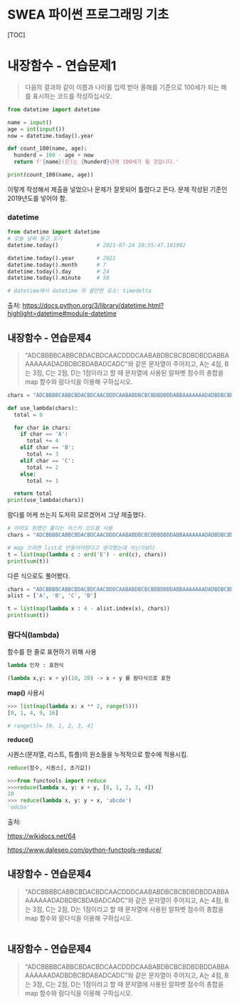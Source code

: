 # SWEA 파이썬 프로그래밍 기초

[TOC]

# 내장함수 - 연습문제1

> 다음의 결과와 같이 이름과 나이를 입력 받아 올해를 기준으로 100세가 되는 해를 표시하는 코드를 작성하십시오.

```python
from datetime import datetime

name = input()
age = int(input())
now = datetime.today().year

def count_100(name, age):
  hunderd = 100 - age + now
  return f'{name}(은)는 {hunderd}년에 100세가 될 것입니다.'

print(count_100(name, age))
```

이렇게 작성해서 제출을 넣었으나 문제가 잘못되어 틀렸다고 뜬다. 문제 작성된 기준인 2019년도를 넣어야 함.

### datetime

```python
from datetime import datetime
# 오늘 날짜 들고 오기 
datetime.today()			# 2021-07-24 20:55:47.161992

datetime.today().year 		# 2021
datetime.today().month		# 7
datetime.today().day		# 24
datetime.today().minute		# 58

# datetime에서 datetime 외 쓸만한 요소: timedelta
```

출처: https://docs.python.org/3/library/datetime.html?highlight=datetime#module-datetime



## 내장함수 - 연습문제4

> "ADCBBBBCABBCBDACBDCAACDDDCAABABDBCBCBDBDBDDABBAAAAAAADADBDBCBDABADCADC"와 같은 문자열이 주어지고, A는 4점, B는 3점, C는 2점, D는 1점이라고 할 때 문자열에 사용된 알파벳 점수의 총합을 map 함수와 람다식을 이용해 구하십시오.

```python
chars = "ADCBBBBCABBCBDACBDCAACDDDCAABABDBCBCBDBDBDDABBAAAAAAADADBDBCBDABADCADC"

def use_lambda(chars):
  total = 0

  for char in chars:
    if char == 'A':
      total += 4
    elif char == 'B':
      total += 3
    elif char == 'C':
      total += 2
    else:
      total += 1

  return total
print(use_lambda(chars))
```

람다를 어케 쓰는지 도저히 모르겠어서 그냥 제출했다. 

```python
# 아마도 원했던 풀이는 아스키 코드를 사용
chars = "ADCBBBBCABBCBDACBDCAACDDDCAABABDBCBCBDBDBDDABBAAAAAAADADBDBCBDABADCADC"

# map 쓰려면 list로 만들어야한다고 생각했는데 아닌가보다
t = list(map(lambda c : ord('E') - ord(c), chars))
print(sum(t))
```

다른 식으로도 풀어봤다.

```python
chars = "ADCBBBBCABBCBDACBDCAACDDDCAABABDBCBCBDBDBDDABBAAAAAAADADBDBCBDABADCADC"
alist = ['A', 'B', 'C', 'D']

t = list(map(lambda x : 4 - alist.index(x), chars))
print(sum(t))
```



### 람다식(lambda)

함수를 한 줄로 표현하기 위해 사용

```python
lambda 인자 : 표현식

(lambda x,y: x + y)(10, 20) -> x + y 를 람다식으로 표현  
```

**map()** 사용시

```python
>>> list(map(lambda x: x ** 2, range(5)))
[0, 1, 4, 9, 16]

# range(5)= [0, 1, 2, 3, 4]
```

**reduce()**

시퀀스(문자열, 리스트, 튜플)의 원소들을 누적적으로 함수에 적용시킴.

```python
reduce(함수, 시퀀스[, 초기값])

>>>from functools import reduce
>>>reduce(lambda x, y: x + y, [0, 1, 2, 3, 4])
10
>>> reduce(lambda x, y: y + x, 'abcde')
'edcba'
```

출처:

https://wikidocs.net/64

https://www.daleseo.com/python-functools-reduce/



## 내장함수 - 연습문제4

> "ADCBBBBCABBCBDACBDCAACDDDCAABABDBCBCBDBDBDDABBAAAAAAADADBDBCBDABADCADC"와 같은 문자열이 주어지고, A는 4점, B는 3점, C는 2점, D는 1점이라고 할 때 문자열에 사용된 알파벳 점수의 총합을 map 함수와 람다식을 이용해 구하십시오.

```python

```



## 내장함수 - 연습문제4

> "ADCBBBBCABBCBDACBDCAACDDDCAABABDBCBCBDBDBDDABBAAAAAAADADBDBCBDABADCADC"와 같은 문자열이 주어지고, A는 4점, B는 3점, C는 2점, D는 1점이라고 할 때 문자열에 사용된 알파벳 점수의 총합을 map 함수와 람다식을 이용해 구하십시오.

```python

```

